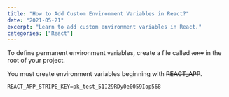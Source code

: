 ```yaml
---
title: "How to Add Custom Environment Variables in React?"
date: "2021-05-21"
excerpt: "Learn to add custom environment variables in React."
categories: ["React"]
---
```


To define permanent environment variables, create a file called ~~.env~~ in the root of your project.

You must create environment variables beginning with ~~REACT_APP~~.

```sh:title=client/src/.env
REACT_APP_STRIPE_KEY=pk_test_51I29RDy0e0059Iop568
```
